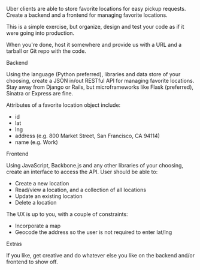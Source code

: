 Uber clients are able to store favorite locations for easy pickup
requests. Create a backend and a frontend for managing favorite locations.

This is a simple exercise, but organize, design and test your code as if it
were going into production.

When you're done, host it somewhere and provide us with a URL and a tarball
or Git repo with the code.

Backend

Using the language (Python preferred), libraries and data store of your
choosing, create a JSON in/out RESTful API for managing favorite locations.
Stay away from Django or Rails, but microframeworks like Flask (preferred),
Sinatra or Express are fine.

Attributes of a favorite location object include:


- id
- lat
- lng
- address (e.g. 800 Market Street, San Francisco, CA 94114)
- name (e.g. Work)


Frontend

Using JavaScript, Backbone.js and any other libraries of your choosing,
create an interface to access the API. User should be able to:


- Create a new location
- Read/view a location, and a collection of all locations
- Update an existing location
- Delete a location


The UX is up to you, with a couple of constraints:


- Incorporate a map
- Geocode the address so the user is not required to enter lat/lng


Extras

If you like, get creative and do whatever else you like on the backend
and/or frontend to show off.
